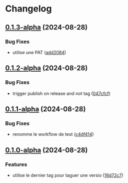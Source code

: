 # Changelog

## [0.1.3-alpha](https://github.com/Seboran/nirinapass/compare/v0.1.2-alpha...v0.1.3-alpha) (2024-08-28)


### Bug Fixes

* utilise une PAT ([add2084](https://github.com/Seboran/nirinapass/commit/add2084da0b1f7d93e4dbd3786cb031c118f0642))

## [0.1.2-alpha](https://github.com/Seboran/nirinapass/compare/v0.1.1-alpha...v0.1.2-alpha) (2024-08-28)


### Bug Fixes

* trigger publish on release and not tag ([047cfcf](https://github.com/Seboran/nirinapass/commit/047cfcfe29d791f0b6ea8cdb21a094f3e3fd65f8))

## [0.1.1-alpha](https://github.com/Seboran/nirinapass/compare/v0.1.0-alpha...v0.1.1-alpha) (2024-08-28)


### Bug Fixes

* renomme le workflow de test ([c4df414](https://github.com/Seboran/nirinapass/commit/c4df414d19ecf9a9d4a73304556b8f99368c9ee3))

## [0.1.0-alpha](https://github.com/Seboran/nirinapass/compare/v0.0.3-alpha...v0.1.0-alpha) (2024-08-28)


### Features

* utilise le dernier tag pour taguer une versio ([16d72c7](https://github.com/Seboran/nirinapass/commit/16d72c78595438cb03056de0adc7dfec18ff4e19))
